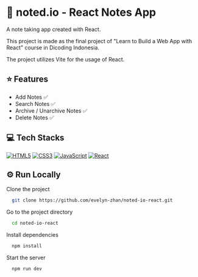 # 📝 noted.io - React Notes App

A note taking app created with React.

This project is made as the final project of "Learn to Build a Web App with React" course in Dicoding Indonesia.

The project utilizes Vite for the usage of React.

## ⭐ Features

- Add Notes ✅
- Search Notes ✅
- Archive / Unarchive Notes ✅
- Delete Notes ✅

## 💻 Tech Stacks

[![HTML5](https://img.shields.io/badge/-HTML5-black?style=for-the-badge&logo=html5&logoColor=orange)](https://github.com/evelyn-zhan?tab=repositories&language=html)
[![CSS3](https://img.shields.io/badge/-CSS3-black?style=for-the-badge&logo=css3&logoColor=blue)](https://github.com/evelyn-zhan?tab=repositories&language=css)
[![JavaScript](https://img.shields.io/badge/-JavaScript-black?style=for-the-badge&logo=javascript)](https://github.com/evelyn-zhan?tab=repositories&language=javascript)
[![React](https://img.shields.io/badge/-React-black?style=for-the-badge&logo=react)](https://github.com/evelyn-zhan?tab=repositories&language=javascript)

## ⚙️ Run Locally

Clone the project

```bash
  git clone https://github.com/evelyn-zhan/noted-io-react.git
```

Go to the project directory

```bash
  cd noted-io-react
```

Install dependencies

```bash
  npm install
```

Start the server

```bash
  npm run dev
```
